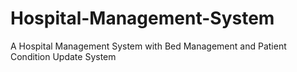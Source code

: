 # Hospital-Management-System
A Hospital Management System with Bed Management and Patient Condition Update System
